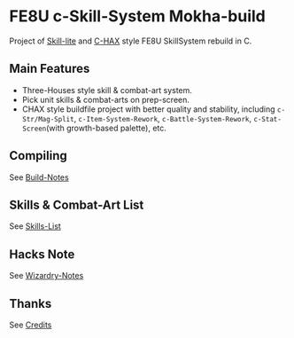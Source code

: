 # FE8U c-Skill-System Mokha-build

Project of [Skill-lite](https://github.com/StanHash/SkillsLite.git) and [C-HAX](https://github.com/StanHash/FE-CHAX.git) style FE8U SkillSystem rebuild in C.

## Main Features

- Three-Houses style skill & combat-art system.
- Pick unit skills & combat-arts on prep-screen.
- CHAX style buildfile project with better quality and stability, including `c-Str/Mag-Split`, `c-Item-System-Rework`, `c-Battle-System-Rework`, `c-Stat-Screen`(with growth-based palette), etc.

## Compiling 

See [Build-Notes](Readme-Files/Build-Notes.md)

## Skills & Combat-Art List

See [Skills-List](Readme-Files/Skills-List.md)

## Hacks Note

See [Wizardry-Notes](Readme-Files/Wizardry-Notes.md)

	
## Thanks

See [Credits](Readme-Files/Credits.md)